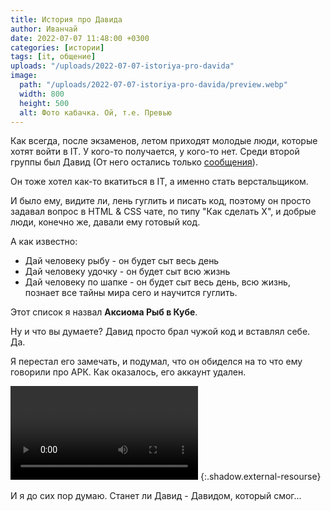 ```yaml
---
title: История про Давида
author: Иванчай
date: 2022-07-07 11:48:00 +0300
categories: [истории]
tags: [it, общение]
uploads: "/uploads/2022-07-07-istoriya-pro-davida"
image:
  path: "/uploads/2022-07-07-istoriya-pro-davida/preview.webp"
  width: 800
  height: 500
  alt: Фото кабачка. Ой, т.е. Превью
---
```


Как всегда, после экзаменов, летом приходят молодые люди, которые хотят войти в IT. У кого-то получается, у кого-то нет. Среди второй группы был Давид (От него остались только [сообщения](https://t.me/css_ru/623464)).

Он тоже хотел как-то вкатиться в IT, а именно стать верстальщиком.

И было ему, видите ли, лень гуглить и писать код, поэтому он просто задавал вопрос в HTML & CSS чате, по типу "Как сделать X", и добрые люди, конечно же, давали ему готовый код.

А как известно:
- Дай человеку рыбу - он будет сыт весь день
- Дай человеку удочку - он будет сыт всю жизнь
- Дай человеку по шапке - он будет сыт весь день, всю жизнь, познает все тайны мира сего и научится гуглить.

Этот список я назвал **Аксиома Рыб в Кубе**.

Ну и что вы думаете? Давид просто брал чужой код и вставлял себе. Да.

Я перестал его замечать, и подумал, что он обиделся на то что ему говорили про АРК. Как оказалось, его аккаунт удален.

<video src="{{ page.uploads }}/deleted-account.webm" controls></video>
{:.shadow.external-resourse}

И я до сих пор думаю. Станет ли Давид - Давидом, который смог...
